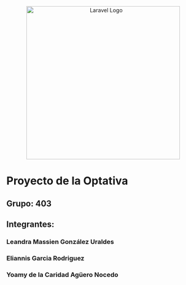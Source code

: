 <p align="center"><a href="https://laravel.com" target="_blank"><img src="https://raw.githubusercontent.com/laravel/art/master/logo-lockup/5%20SVG/2%20CMYK/1%20Full%20Color/laravel-logolockup-cmyk-red.svg" width="400" alt="Laravel Logo"></a></p>

<h1>Proyecto de la Optativa</h1>

<h2>Grupo: 403</h2>

<h2>Integrantes:</h2>

<h3>Leandra Massien González Uraldes</h3>

<h3>Eliannis Garcia Rodriguez</h3>

<h3>Yoamy de la Caridad Agüero Nocedo</h3>


